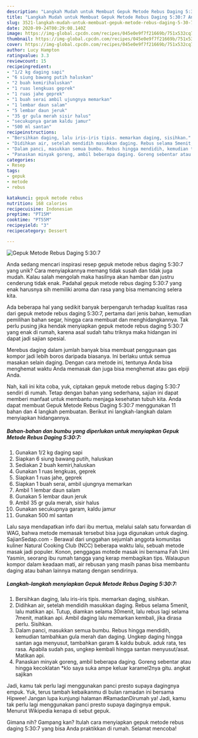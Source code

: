 ```yaml
---
description: "Langkah Mudah untuk Membuat Gepuk Metode Rebus Daging 5:30:7 Anti Gagal"
title: "Langkah Mudah untuk Membuat Gepuk Metode Rebus Daging 5:30:7 Anti Gagal"
slug: 3521-langkah-mudah-untuk-membuat-gepuk-metode-rebus-daging-5-30-7-anti-gagal
date: 2020-09-24T00:29:08.140Z
image: https://img-global.cpcdn.com/recipes/045e0e9f7f21669b/751x532cq70/gepuk-metode-rebus-daging-5307-foto-resep-utama.jpg
thumbnail: https://img-global.cpcdn.com/recipes/045e0e9f7f21669b/751x532cq70/gepuk-metode-rebus-daging-5307-foto-resep-utama.jpg
cover: https://img-global.cpcdn.com/recipes/045e0e9f7f21669b/751x532cq70/gepuk-metode-rebus-daging-5307-foto-resep-utama.jpg
author: Lucy Hampton
ratingvalue: 3.3
reviewcount: 15
recipeingredient:
- "1/2 kg daging sapi"
- "6 siung bawang putih haluskan"
- "2 buah kemirihaluskan"
- "1 ruas lengkuas geprek"
- "1 ruas jahe geprek"
- "1 buah serai ambil ujungnya memarkan"
- "1 lembar daun salam"
- "5 lembar daun jeruk"
- "35 gr gula merah sisir halus"
- "secukupnya garam kaldu jamur"
- "500 ml santan"
recipeinstructions:
- "Bersihkan daging, lalu iris-iris tipis. memarkan daging, sisihkan."
- "Didihkan air, setelah mendidih masukkan daging. Rebus selama 5menit, lalu matikan api. Tutup, diamkan selama 30menit, lalu rebus lagi selama 7menit, matikan api. Ambil daging lalu memarkan kembali, jika dirasa perlu. Sisihkan."
- "Dalam panci, masukkan semua bumbu. Rebus hingga mendidih, kemudian tambahkan gula merah dan daging. Ungkep daging hingga santan aga menyusut, tambahkan garam &amp; kaldu bubuk. aduk rata, tes rasa. Apabila sudah pas, ungkep kembali hingga santan menyusut/asat. Matikan api."
- "Panaskan minyak goreng, ambil beberapa daging. Goreng sebentar atau hingga kecoklatan *klo saya suka ampe keluar karamel2nya gitu. angkat sajikan"
categories:
- Resep
tags:
- gepuk
- metode
- rebus

katakunci: gepuk metode rebus 
nutrition: 168 calories
recipecuisine: Indonesian
preptime: "PT15M"
cooktime: "PT55M"
recipeyield: "3"
recipecategory: Dessert

---
```



![Gepuk Metode Rebus Daging 5:30:7](https://img-global.cpcdn.com/recipes/045e0e9f7f21669b/751x532cq70/gepuk-metode-rebus-daging-5307-foto-resep-utama.jpg)

Anda sedang mencari inspirasi resep gepuk metode rebus daging 5:30:7 yang unik? Cara menyiapkannya memang tidak susah dan tidak juga mudah. Kalau salah mengolah maka hasilnya akan hambar dan justru cenderung tidak enak. Padahal gepuk metode rebus daging 5:30:7 yang enak harusnya sih memiliki aroma dan rasa yang bisa memancing selera kita.

Ada beberapa hal yang sedikit banyak berpengaruh terhadap kualitas rasa dari gepuk metode rebus daging 5:30:7, pertama dari jenis bahan, kemudian pemilihan bahan segar, hingga cara membuat dan menghidangkannya. Tak perlu pusing jika hendak menyiapkan gepuk metode rebus daging 5:30:7 yang enak di rumah, karena asal sudah tahu triknya maka hidangan ini dapat jadi sajian spesial.

Merebus daging dalam jumlah banyak bisa membuat penggunaan gas kompor jadi lebih boros daripada biasanya. Ini berlaku untuk semua masakan selain daging. Dengan cara metode ini, tentunya Anda bisa menghemat waktu Anda memasak dan juga bisa menghemat atau gas elpiji Anda.


Nah, kali ini kita coba, yuk, ciptakan gepuk metode rebus daging 5:30:7 sendiri di rumah. Tetap dengan bahan yang sederhana, sajian ini dapat memberi manfaat untuk membantu menjaga kesehatan tubuh kita. Anda dapat membuat Gepuk Metode Rebus Daging 5:30:7 menggunakan 11 bahan dan 4 langkah pembuatan. Berikut ini langkah-langkah dalam menyiapkan hidangannya.

<!--inarticleads1-->

##### Bahan-bahan dan bumbu yang diperlukan untuk menyiapkan Gepuk Metode Rebus Daging 5:30:7:

1. Gunakan 1/2 kg daging sapi
1. Siapkan 6 siung bawang putih, haluskan
1. Sediakan 2 buah kemiri,haluskan
1. Gunakan 1 ruas lengkuas, geprek
1. Siapkan 1 ruas jahe, geprek
1. Siapkan 1 buah serai, ambil ujungnya memarkan
1. Ambil 1 lembar daun salam
1. Gunakan 5 lembar daun jeruk
1. Ambil 35 gr gula merah, sisir halus
1. Gunakan secukupnya garam, kaldu jamur
1. Gunakan 500 ml santan


Lalu saya mendapatkan info dari ibu mertua, melalui salah satu forwardan di WAG, bahwa metode memasak tersebut bisa juga digunakan untuk daging. SajianSedap.com - Berawal dari unggahan sejumlah anggota komunitas kuliner Natural Cooking Club (NCC) beberapa waktu lalu, sebuah metode masak jadi populer. Konon, penggagas motede masak ini bernama Fah Umi Yasmin, seorang ibu rumah tangga yang kerap membagikan tips. Walaupun kompor dalam keadaan mati, air rebusan yang masih panas bisa membantu daging atau bahan lainnya matang dengan sendirinya. 

<!--inarticleads2-->

##### Langkah-langkah menyiapkan Gepuk Metode Rebus Daging 5:30:7:

1. Bersihkan daging, lalu iris-iris tipis. memarkan daging, sisihkan.
1. Didihkan air, setelah mendidih masukkan daging. Rebus selama 5menit, lalu matikan api. Tutup, diamkan selama 30menit, lalu rebus lagi selama 7menit, matikan api. Ambil daging lalu memarkan kembali, jika dirasa perlu. Sisihkan.
1. Dalam panci, masukkan semua bumbu. Rebus hingga mendidih, kemudian tambahkan gula merah dan daging. Ungkep daging hingga santan aga menyusut, tambahkan garam &amp; kaldu bubuk. aduk rata, tes rasa. Apabila sudah pas, ungkep kembali hingga santan menyusut/asat. Matikan api.
1. Panaskan minyak goreng, ambil beberapa daging. Goreng sebentar atau hingga kecoklatan *klo saya suka ampe keluar karamel2nya gitu. angkat sajikan


Jadi, kamu tak perlu lagi menggunakan panci presto supaya dagingnya empuk. Yuk, terus tambah kebaikanmu di bulan ramadan ini bersama Hipwee! Jangan lupa kunjungi halaman #RamadanDirumah ya! Jadi, kamu tak perlu lagi menggunakan panci presto supaya dagingnya empuk. Menurut Wikipedia kenapa di sebut gepuk. 

Gimana nih? Gampang kan? Itulah cara menyiapkan gepuk metode rebus daging 5:30:7 yang bisa Anda praktikkan di rumah. Selamat mencoba!
